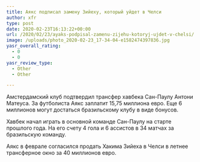 ```yaml
---
title: Аякс подписал замену Зийеху, который уйдет в Челси
author: xfr
type: post
date: 2020-02-23T16:13:22+00:00
url: /2020/02/23/ayaks-podpisal-zamenu-zijehu-kotoryj-ujdet-v-chelsi/
image: /uploads/photo_2020-02-23_17-34-04-e1582474397836.jpg
yasr_overall_rating:
  - 0
  - 0
yasr_review_type:
  - Other
  - Other

---
```

Амстердамский клуб подтвердил трансфер хавбека Сан-Паулу Антони Матеуса. За футболиста Аякс заплатит 15,75 миллиона евро. Еще 6 миллионов могут достаться бразильскому клубу в виде бонусов.

Хавбек начал играть в основной команде Сан-Паулу на старте прошлого года. На его счету 4 гола и 6 ассистов в 34 матчах за бразильскую команду.

Аякс в феврале согласился продать Хакима Зийеха в Челси в летнее трансферное окно за 40 миллионов евро.